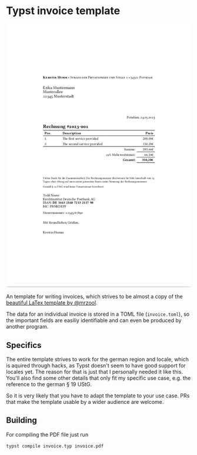 # Typst invoice template

![](preview.png)

An template for writing invoices, which strives to be almost a copy of the [beautiful LaTex template by @mrzool](https://github.com/mrzool/invoice-boilerplate/).

The data for an individual invoice is stored in a TOML file (`invoice.toml`), so the important fields are easiliy identifiable and can even be produced by another program.

## Specifics

The entire template strives to work for the german region and locale, which is aquired through hacks, as Typst doesn't seem to have good support for locales yet. The reason for that is just that I personally needed it like this. You'll also find some other details that only fit my specific use case, e.g. the reference to the german § 19 UStG.

So it is very likely that you have to adapt the template to your use case. PRs that make the template usable by a wider audience are welcome.

## Building

For compiling the PDF file just run

```
typst compile invoice.typ invoice.pdf
```
